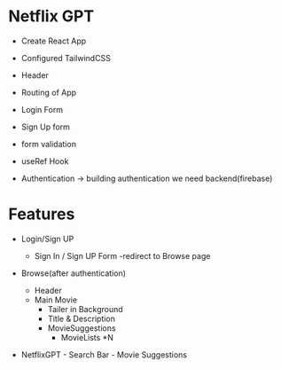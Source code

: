 # Netflix GPT

- Create React App
- Configured TailwindCSS
- Header
- Routing of App
- Login Form
- Sign Up form
- form validation
- useRef Hook

- Authentication -> building authentication we need backend(firebase)

# Features

- Login/Sign UP
  -  Sign In / Sign UP Form
  -redirect to Browse page

- Browse(after authentication)
  - Header
  - Main Movie
      - Tailer in Background
      - Title & Description
      - MovieSuggestions
          - MovieLists *N

- NetflixGPT
      - Search Bar
      - Movie Suggestions
         